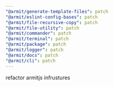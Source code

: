 ```yaml
---
"@armit/generate-template-files": patch
"@armit/eslint-config-bases": patch
"@armit/file-recursive-copy": patch
"@armit/file-utility": patch
"@armit/commander": patch
"@armit/terminal": patch
"@armit/package": patch
"@armit/logger": patch
"@armit/docs": patch
"@armit/cli": patch
---
```


refactor armitjs infrustures
